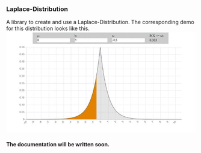 ### Laplace-Distribution
A library to create and use a Laplace-Distribution.
The corresponding demo for this distribution looks like this.
![Weibull-Distribution](/doc/media/distribution_illustration/laplace_distribution.gif)
#### The documentation will be written soon.